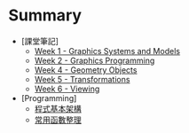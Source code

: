 # Summary

* [課堂筆記]
  * [Week 1 - Graphics Systems and Models](chapter1.md)
  * [Week 2 - Graphics Programming](chapter2.md)
  * [Week 4 - Geometry Objects](chapter3.md)
  * [Week 5 - Transformations](chapter4.md)
  * [Week 6 - Viewing](chapter5.md)
* [Programming]
  * [程式基本架構](programming_basic.md)
  * [常用函數整理](function_api_documnet.md)
